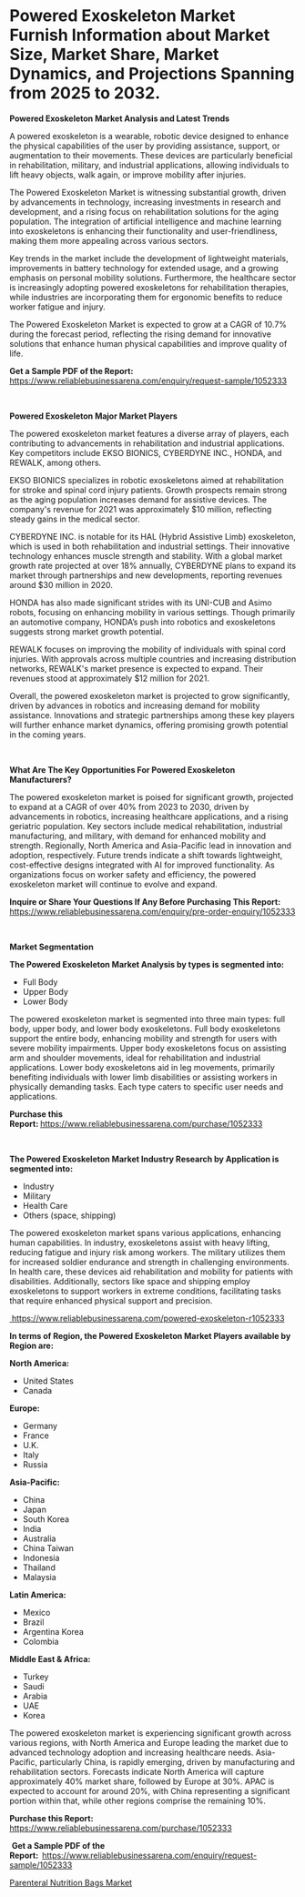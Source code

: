 <p><h1>Powered Exoskeleton Market Furnish Information about Market Size, Market Share, Market Dynamics, and Projections Spanning from 2025 to 2032.</h1></p><p><strong>Powered Exoskeleton Market Analysis and Latest Trends</strong></p>
<p><p>A powered exoskeleton is a wearable, robotic device designed to enhance the physical capabilities of the user by providing assistance, support, or augmentation to their movements. These devices are particularly beneficial in rehabilitation, military, and industrial applications, allowing individuals to lift heavy objects, walk again, or improve mobility after injuries.</p><p>The Powered Exoskeleton Market is witnessing substantial growth, driven by advancements in technology, increasing investments in research and development, and a rising focus on rehabilitation solutions for the aging population. The integration of artificial intelligence and machine learning into exoskeletons is enhancing their functionality and user-friendliness, making them more appealing across various sectors.</p><p>Key trends in the market include the development of lightweight materials, improvements in battery technology for extended usage, and a growing emphasis on personal mobility solutions. Furthermore, the healthcare sector is increasingly adopting powered exoskeletons for rehabilitation therapies, while industries are incorporating them for ergonomic benefits to reduce worker fatigue and injury.</p><p>The Powered Exoskeleton Market is expected to grow at a CAGR of 10.7% during the forecast period, reflecting the rising demand for innovative solutions that enhance human physical capabilities and improve quality of life.</p></p>
<p><strong>Get a Sample PDF of the Report:&nbsp;</strong> <a href="https://www.reliablebusinessarena.com/enquiry/request-sample/1052333?utm_campaign=2637&utm_medium=2&utm_source=Github&utm_content=ia&utm_term=03032025&utm_id=powered-exoskeleton">https://www.reliablebusinessarena.com/enquiry/request-sample/1052333</a></p>
<p>&nbsp;</p>
<p><strong>Powered Exoskeleton Major Market Players</strong></p>
<p><p>The powered exoskeleton market features a diverse array of players, each contributing to advancements in rehabilitation and industrial applications. Key competitors include EKSO BIONICS, CYBERDYNE INC., HONDA, and REWALK, among others.</p><p>EKSO BIONICS specializes in robotic exoskeletons aimed at rehabilitation for stroke and spinal cord injury patients. Growth prospects remain strong as the aging population increases demand for assistive devices. The company's revenue for 2021 was approximately $10 million, reflecting steady gains in the medical sector.</p><p>CYBERDYNE INC. is notable for its HAL (Hybrid Assistive Limb) exoskeleton, which is used in both rehabilitation and industrial settings. Their innovative technology enhances muscle strength and stability. With a global market growth rate projected at over 18% annually, CYBERDYNE plans to expand its market through partnerships and new developments, reporting revenues around $30 million in 2020.</p><p>HONDA has also made significant strides with its UNI-CUB and Asimo robots, focusing on enhancing mobility in various settings. Though primarily an automotive company, HONDA’s push into robotics and exoskeletons suggests strong market growth potential.</p><p>REWALK focuses on improving the mobility of individuals with spinal cord injuries. With approvals across multiple countries and increasing distribution networks, REWALK's market presence is expected to expand. Their revenues stood at approximately $12 million for 2021.</p><p>Overall, the powered exoskeleton market is projected to grow significantly, driven by advances in robotics and increasing demand for mobility assistance. Innovations and strategic partnerships among these key players will further enhance market dynamics, offering promising growth potential in the coming years.</p></p>
<p>&nbsp;</p>
<p><strong>What Are The Key Opportunities For Powered Exoskeleton Manufacturers?</strong></p>
<p><p>The powered exoskeleton market is poised for significant growth, projected to expand at a CAGR of over 40% from 2023 to 2030, driven by advancements in robotics, increasing healthcare applications, and a rising geriatric population. Key sectors include medical rehabilitation, industrial manufacturing, and military, with demand for enhanced mobility and strength. Regionally, North America and Asia-Pacific lead in innovation and adoption, respectively. Future trends indicate a shift towards lightweight, cost-effective designs integrated with AI for improved functionality. As organizations focus on worker safety and efficiency, the powered exoskeleton market will continue to evolve and expand.</p></p>
<p><strong>Inquire or Share Your Questions If Any Before Purchasing This Report:</strong> <a href="https://www.reliablebusinessarena.com/enquiry/pre-order-enquiry/1052333?utm_campaign=2637&utm_medium=2&utm_source=Github&utm_content=ia&utm_term=03032025&utm_id=powered-exoskeleton">https://www.reliablebusinessarena.com/enquiry/pre-order-enquiry/1052333</a></p>
<p>&nbsp;</p>
<p><strong>Market Segmentation</strong></p>
<p><strong>The Powered Exoskeleton Market Analysis by types is segmented into:</strong></p>
<p><ul><li>Full Body</li><li>Upper Body</li><li>Lower Body</li></ul></p>
<p><p>The powered exoskeleton market is segmented into three main types: full body, upper body, and lower body exoskeletons. Full body exoskeletons support the entire body, enhancing mobility and strength for users with severe mobility impairments. Upper body exoskeletons focus on assisting arm and shoulder movements, ideal for rehabilitation and industrial applications. Lower body exoskeletons aid in leg movements, primarily benefiting individuals with lower limb disabilities or assisting workers in physically demanding tasks. Each type caters to specific user needs and applications.</p></p>
<p><strong>Purchase this Report:&nbsp;</strong><a href="https://www.reliablebusinessarena.com/purchase/1052333?utm_campaign=2637&utm_medium=2&utm_source=Github&utm_content=ia&utm_term=03032025&utm_id=powered-exoskeleton">https://www.reliablebusinessarena.com/purchase/1052333</a></p>
<p>&nbsp;</p>
<p><strong>The Powered Exoskeleton Market Industry Research by Application is segmented into:</strong></p>
<p><ul><li>Industry</li><li>Military</li><li>Health Care</li><li>Others (space, shipping)</li></ul></p>
<p><p>The powered exoskeleton market spans various applications, enhancing human capabilities. In industry, exoskeletons assist with heavy lifting, reducing fatigue and injury risk among workers. The military utilizes them for increased soldier endurance and strength in challenging environments. In health care, these devices aid rehabilitation and mobility for patients with disabilities. Additionally, sectors like space and shipping employ exoskeletons to support workers in extreme conditions, facilitating tasks that require enhanced physical support and precision.</p></p>
<p><a href="https://www.reliablebusinessarena.com/powered-exoskeleton-r1052333?utm_campaign=2637&utm_medium=2&utm_source=Github&utm_content=ia&utm_term=03032025&utm_id=powered-exoskeleton">&nbsp;https://www.reliablebusinessarena.com/powered-exoskeleton-r1052333</a></p>
<p><strong>In terms of Region, the Powered Exoskeleton Market Players available by Region are:</strong></p>
<p>
    <p> <strong> North America: </strong>
        <ul>
            <li>United States</li>
            <li>Canada</li>
        </ul>
        </p> 
    <p> <strong> Europe: </strong>
        <ul>
            <li>Germany</li>
            <li>France</li>
            <li>U.K.</li>
            <li>Italy</li>
            <li>Russia</li>
        </ul>
        </p> 
    <p> <strong> Asia-Pacific: </strong>
        <ul>
            <li>China</li>
            <li>Japan</li>
            <li>South Korea</li>
            <li>India</li>
            <li>Australia</li>
            <li>China Taiwan</li>
            <li>Indonesia</li>
            <li>Thailand</li>
            <li>Malaysia</li>
        </ul>
        </p> 
    <p> <strong> Latin America: </strong>
        <ul>
            <li>Mexico</li>
            <li>Brazil</li>
            <li>Argentina Korea</li>
            <li>Colombia</li>
        </ul>
        </p> 
    <p> <strong> Middle East & Africa: </strong>
        <ul>
            <li>Turkey</li>
            <li>Saudi</li>
            <li>Arabia</li>
            <li>UAE</li>
            <li>Korea</li>
        </ul>
    </p>
    </p>
<p><p>The powered exoskeleton market is experiencing significant growth across various regions, with North America and Europe leading the market due to advanced technology adoption and increasing healthcare needs. Asia-Pacific, particularly China, is rapidly emerging, driven by manufacturing and rehabilitation sectors. Forecasts indicate North America will capture approximately 40% market share, followed by Europe at 30%. APAC is expected to account for around 20%, with China representing a significant portion within that, while other regions comprise the remaining 10%.</p></p>
<p><strong>Purchase this Report: </strong><a href="https://www.reliablebusinessarena.com/purchase/1052333?utm_campaign=2637&utm_medium=2&utm_source=Github&utm_content=ia&utm_term=03032025&utm_id=powered-exoskeleton">https://www.reliablebusinessarena.com/purchase/1052333</a></p>
<p>&nbsp;<strong>Get a Sample PDF of the Report:&nbsp;&nbsp;</strong><a href="https://www.reliablebusinessarena.com/enquiry/request-sample/1052333?utm_campaign=2637&utm_medium=2&utm_source=Github&utm_content=ia&utm_term=03032025&utm_id=powered-exoskeleton">https://www.reliablebusinessarena.com/enquiry/request-sample/1052333</a></p>
<p><strong></strong></p>
<p><p><a href="https://github.com/ovtkosle/Market-Research-Report-List-1/blob/main/parenteral-nutrition-bags-market.md?utm_campaign=2637&utm_medium=2&utm_source=Github&utm_content=ia&utm_term=03032025&utm_id=powered-exoskeleton">Parenteral Nutrition Bags Market</a></p></p>